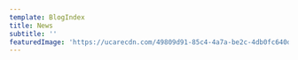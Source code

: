 ```yaml
---
template: BlogIndex
title: News
subtitle: ''
featuredImage: 'https://ucarecdn.com/49809d91-85c4-4a7a-be2c-4db0fc640dda/'
---
```

